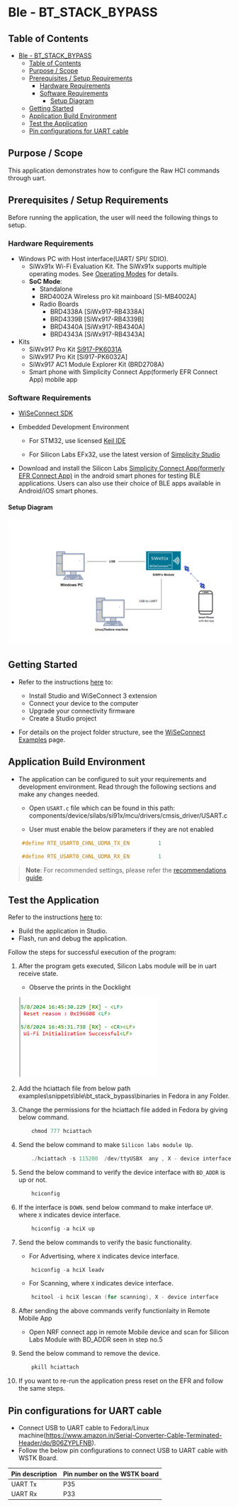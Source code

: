 # Ble - BT_STACK_BYPASS

## Table of Contents

- [Ble - BT\_STACK\_BYPASS](#ble---bt_stack_bypass)
  - [Table of Contents](#table-of-contents)
  - [Purpose / Scope](#purpose--scope)
  - [Prerequisites / Setup Requirements](#prerequisites--setup-requirements)
    - [Hardware Requirements](#hardware-requirements)
    - [Software Requirements](#software-requirements)
      - [Setup Diagram](#setup-diagram)
  - [Getting Started](#getting-started)
  - [Application Build Environment](#application-build-environment)
  - [Test the Application](#test-the-application)
  - [Pin configurations for UART cable](#pin-configurations-for-uart-cable)
## Purpose / Scope

This application demonstrates how to configure the Raw HCI commands through uart.

## Prerequisites / Setup Requirements

Before running the application, the user will need the following things to setup.

### Hardware Requirements

- Windows PC with Host interface(UART/ SPI/ SDIO).
  - SiWx91x Wi-Fi Evaluation Kit. The SiWx91x supports multiple operating modes. See [Operating Modes]() for details.
  - **SoC Mode**:
	  - Standalone
	  - BRD4002A Wireless pro kit mainboard [SI-MB4002A]
	  - Radio Boards 
		- BRD4338A [SiWx917-RB4338A]
		- BRD4339B [SiWx917-RB4339B]
		- BRD4340A [SiWx917-RB4340A] 
		- BRD4343A [SiWx917-RB4343A]
- Kits
  	- SiWx917 Pro Kit [Si917-PK6031A](https://www.silabs.com/development-tools/wireless/wi-fi/siwx917-pro-kit?tab=overview)
  	- SiWx917 Pro Kit [Si917-PK6032A]
    - SiWx917 AC1 Module Explorer Kit (BRD2708A)
  - Smart phone with Simplicity Connect App(formerly EFR Connect App) mobile app  			
### Software Requirements

- [WiSeConnect SDK](https://github.com/SiliconLabs/wiseconnect-wifi-bt-sdk/)
    
- Embedded Development Environment

   - For STM32, use licensed [Keil IDE](https://www.keil.com/demo/eval/arm.htm)

   - For Silicon Labs EFx32, use the latest version of [Simplicity Studio](https://www.silabs.com/developers/simplicity-studio)
   
- Download and install the Silicon Labs [Simplicity Connect App(formerly EFR Connect App)](https://www.silabs.com/developers/simplicity-connect-mobile-app ) in the android smart phones for testing BLE applications. Users can also use their choice of BLE apps available in Android/iOS smart phones.

#### Setup Diagram 

![Figure: Setup Diagram SoC Mode for BT_STACK_BYPASS Example](resources/readme/blenewappsoc.png)

## Getting Started

- Refer to the instructions [here](https://docs.silabs.com/wiseconnect/latest/wiseconnect-getting-started/) to:

   - Install Studio and WiSeConnect 3 extension
   - Connect your device to the computer
   - Upgrade your connectivity firmware
   - Create a Studio project

- For details on the project folder structure, see the [WiSeConnect Examples](https://docs.silabs.com/wiseconnect/latest/wiseconnect-examples/#example-folder-structure) page.

## Application Build Environment
 
- The application can be configured to suit your requirements and development environment. Read through the following sections and make any changes needed.

  - Open `USART.c` file which can be found in this path: components/device/silabs/si91x/mcu/drivers/cmsis_driver/USART.c

  - User must enable the below parameters if they are not enabled

  ```c
   #define RTE_USART0_CHNL_UDMA_TX_EN         1
  ```
  ```c
   #define RTE_USART0_CHNL_UDMA_RX_EN         1
  ```

> **Note**: For recommended settings, please refer the [recommendations guide](https://docs.silabs.com/wiseconnect/latest/wiseconnect-developers-guide-prog-recommended-settings/).

## Test the Application

Refer to the instructions [here](https://docs.silabs.com/wiseconnect/latest/wiseconnect-getting-started/) to:

- Build the application in Studio.
- Flash, run and debug the application.
 
Follow the steps for successful execution of the program:

1. After the program gets executed, Silicon Labs module will be in uart receive state.
	
	- Observe the prints in the Docklight
	
	![](resources/readme/consoleprints.png)

2. Add the hciattach file from below path examples\snippets\ble\bt_stack_bypass\binaries in Fedora in any Folder.

3. Change the permissions for the hciattach file added in Fedora by giving below command.
    ```c
	    chmod 777 hciattach
    ```
	
4. Send the below command to make `Silicon labs module Up`.
    ```c
	    ./hciattach -s 115200  /dev/ttyUSBX  any , X - device interface
    ```

5. Send the below command to verify the device interface with `BD_ADDR` is up or not.
    ```c
	    hciconfig
    ```
	
6. If the interface is `DOWN`. send below command to make interface `UP`. where  `X` indicates device interface.
    ```c
	    hciconfig -a hciX up 
    ```

7. Send the below commands to verify the basic functionality.
    - For Advertising, where  `X` indicates device interface.

    ```c
	    hciconfig -a hciX leadv
    ```
    - For Scanning, where  `X` indicates device interface.

    ```c
    	hcitool -i hciX lescan (for scanning), X - device interface
    ```
8. After sending the above commands verify functionlaity in Remote Mobile App

   - Open NRF connect app in remote Mobile device and scan for Silicon Labs Module with BD_ADDR seen in step no.5
	
9. Send the below command to remove the device.
    ```c
	    pkill hciattach
    ```
10. If you want to re-run the application press reset on the EFR and follow the same steps.	
	
## Pin configurations for UART cable

- Connect USB to UART cable to Fedora/Linux machine(https://www.amazon.in/Serial-Converter-Cable-Terminated-Header/dp/B06ZYPLFNB). 
- Follow the below pin configurations to connect USB to UART cable with WSTK Board.

| Pin description | Pin number on the WSTK board|
|-----------------|------------|
|UART Tx |P35|
|UART Rx |P33|